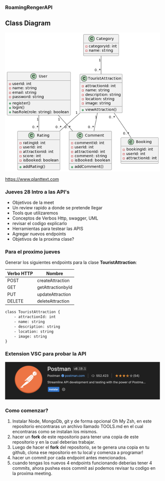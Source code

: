 ### RoamingRengerAPI

## Class Diagram

![class diagram](uml.png)

https://www.planttext.com

### Jueves 28 Intro a las API's

* Objetivos de la meet
* Un review rapido a donde se pretende llegar
* Tools que utilizaremos
* Conceptos de Verbos Http, swagger, UML
* revisar el codigo explicarlo
* Herramientas para testear las APIS
* Agregar nuevos endpoints
* Objetivos de la proxima clase?
  
### Para el proximo jueves

Generar los siguientes endpoints para la clase **TouristAttraction**:

|Verbo HTTP | Nombre|
|-----------|-------|
|POST|createAttraction|
|GET|getAttractionbyId|
|PUT|updateAttraction|
|DELETE|deleteAttraction|


```
class TouristAttraction {
    - attractionId: int
    - name: string
    - description: string
    - location: string
    - image: string
}
```

### Extension VSC para probar la API
![class diagram](postman.png)

### Como comenzar?
1. Instalar Node, MongoDb, git y de forma opcional Oh My Zsh, en este repositorio encontraras un archivo llamado TOOLS.md en el cual encontraras como se instalan los mismos.
2. hacer un **fork** de este repositorio para tener una copia de este repositorio y en la cual deberias trabajar.
3. Luego de hacer el **fork** del repositorio, se te genera una copia en tu github, clona ese repositorio en tu local y comenza a programar!
4. hacer un commit por cada endpoint antes mencionados.
5. cuando tengas los nuevos 4 endpoints funcionando deberias tener 4 commits, ahora pushea esos commit asi podemos revisar tu codigo en la proxima meeting.